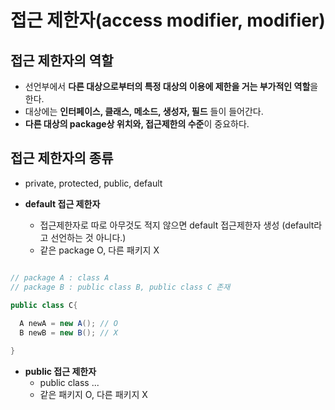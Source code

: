 # 접근 제한자(access modifier, modifier)

## 접근 제한자의 역할
  
  - 선언부에서 **다른 대상으로부터의 특정 대상의 이용에 제한을 거는 부가적인 역할**을 한다.
  - 대상에는 **인터페이스, 클래스, 메소드, 생성자, 필드** 들이 들어간다.
  - **다른 대상의 package상 위치와, 접근제한의 수준**이 중요하다.
  
 ## 접근 제한자의 종류
 
   - private, protected, public, default   
   
   - **default 접근 제한자**
     - 접근제한자로 따로 아무것도 적지 않으면 default 접근제한자 생성 (default라고 선언하는 것 아니다.)
     - 같은 package O, 다른 패키지 X
     
```java

// package A : class A
// package B : public class B, public class C 존재

public class C{
  
  A newA = new A(); // O
  B newB = new B(); // X

}
```

  - **public 접근 제한자**
    - public class ...
    - 같은 패키지 O, 다른 패키지 X
    
```java



```
